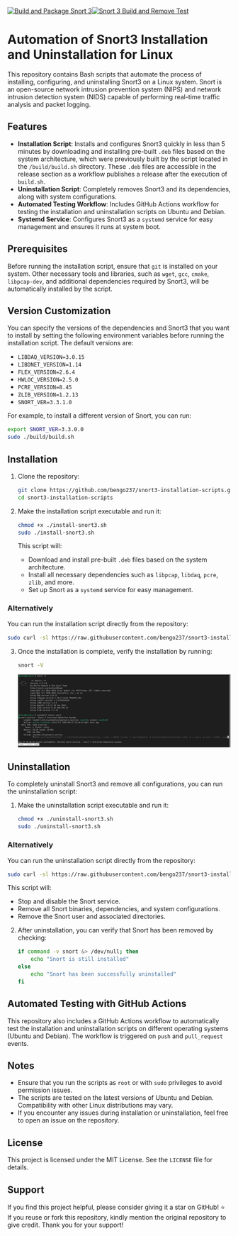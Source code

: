 [![Build and Package Snort 3](https://github.com/bengo237/snort3-installation-scripts/actions/workflows/build-snort-deb.yaml/badge.svg)](https://github.com/bengo237/snort3-installation-scripts/actions/workflows/build-snort-deb.yaml)[![Snort 3 Build and Remove Test](https://github.com/bengo237/snort3-installation-scripts/actions/workflows/snort-build-test.yaml/badge.svg)](https://github.com/bengo237/snort3-installation-scripts/actions/workflows/snort-build-test.yaml)
# Automation of Snort3 Installation and Uninstallation for Linux

This repository contains Bash scripts that automate the process of installing, configuring, and uninstalling Snort3 on a Linux system. Snort is an open-source network intrusion prevention system (NIPS) and network intrusion detection system (NIDS) capable of performing real-time traffic analysis and packet logging.

## Features

- **Installation Script**: Installs and configures Snort3 quickly in less than 5 minutes by downloading and installing pre-built `.deb` files based on the system architecture, which were previously built by the script located in the `/build/build.sh` directory. These `.deb` files are accessible in the release section as a workflow publishes a release after the execution of `build.sh`.
- **Uninstallation Script**: Completely removes Snort3 and its dependencies, along with system configurations.
- **Automated Testing Workflow**: Includes GitHub Actions workflow for testing the installation and uninstallation scripts on Ubuntu and Debian.
- **Systemd Service**: Configures Snort3 as a `systemd` service for easy management and ensures it runs at system boot.

## Prerequisites

Before running the installation script, ensure that `git` is installed on your system. Other necessary tools and libraries, such as `wget`, `gcc`, `cmake`, `libpcap-dev`, and additional dependencies required by Snort3, will be automatically installed by the script.

## Version Customization

You can specify the versions of the dependencies and Snort3 that you want to install by setting the following environment variables before running the installation script. The default versions are:

- `LIBDAQ_VERSION=3.0.15`
- `LIBDNET_VERSION=1.14`
- `FLEX_VERSION=2.6.4`
- `HWLOC_VERSION=2.5.0`
- `PCRE_VERSION=8.45`
- `ZLIB_VERSION=1.2.13`
- `SNORT_VER=3.3.1.0`

For example, to install a different version of Snort, you can run:

```bash
export SNORT_VER=3.3.0.0
sudo ./build/build.sh
```

## Installation

1. Clone the repository:

   ```bash
   git clone https://github.com/bengo237/snort3-installation-scripts.git
   cd snort3-installation-scripts
   ```

2. Make the installation script executable and run it:

   ```bash
   chmod +x ./install-snort3.sh
   sudo ./install-snort3.sh
   ```
   This script will:
   - Download and install pre-built `.deb` files based on the system architecture.
   - Install all necessary dependencies such as `libpcap`, `libdaq`, `pcre`, `zlib`, and more.
   - Set up Snort as a `systemd` service for easy management.

### **Alternatively**
You can run the installation script directly from the repository:

   ```bash
   sudo curl -sl https://raw.githubusercontent.com/bengo237/snort3-installation-scripts/main/install-snort3.sh | bash
   ```

3. Once the installation is complete, verify the installation by running:

   ```bash
   snort -V
   ```
   ![alt text](./img/snort.png)

## Uninstallation

To completely uninstall Snort3 and remove all configurations, you can run the uninstallation script:

1. Make the uninstallation script executable and run it:

   ```bash
   chmod +x ./uninstall-snort3.sh
   sudo ./uninstall-snort3.sh
   ```

### **Alternatively**
You can run the uninstallation script directly from the repository:

   ```bash
   sudo curl -sl https://raw.githubusercontent.com/bengo237/snort3-installation-scripts/main/uninstall-snort3.sh | bash
   ```

   This script will:
   - Stop and disable the Snort service.
   - Remove all Snort binaries, dependencies, and system configurations.
   - Remove the Snort user and associated directories.

2. After uninstallation, you can verify that Snort has been removed by checking:

   ```bash
   if command -v snort &> /dev/null; then
       echo "Snort is still installed"
   else
       echo "Snort has been successfully uninstalled"
   fi
   ```

## Automated Testing with GitHub Actions

This repository also includes a GitHub Actions workflow to automatically test the installation and uninstallation scripts on different operating systems (Ubuntu and Debian). The workflow is triggered on `push` and `pull_request` events.

## Notes

- Ensure that you run the scripts as `root` or with `sudo` privileges to avoid permission issues.
- The scripts are tested on the latest versions of Ubuntu and Debian. Compatibility with other Linux distributions may vary.
- If you encounter any issues during installation or uninstallation, feel free to open an issue on the repository.

## License

This project is licensed under the MIT License. See the `LICENSE` file for details.

## Support

If you find this project helpful, please consider giving it a star on GitHub! ⭐
If you reuse or fork this repository, kindly mention the original repository to give credit. Thank you for your support!
